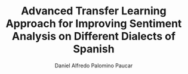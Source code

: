 ---
paperId: 11
author: Daniel Alfredo Palomino Paucar
publicationauthor: Palomino Paucar, D. A.
title: Advanced Transfer Learning Approach for Improving Sentiment Analysis on Different Dialects of Spanish
pdf: Poster_Palomino_Daniel.pdf
poster: --
alt: --
type: Poster
topic: Neuro Linguistic Programming
link: https://doi.org/10.52591/lxai201912084
conference: neurips
year: 2019
tags: neurips-2019
location: Vancouver, Canada
---